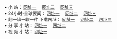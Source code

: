 &#8226; 小 站：
<a href="http://2.vizvaz.com/" target="_blank">网址一</a>
　<a href="http://77.gw.lt/" target="_blank">网址二</a>
　<a href="http://728.epac.to/" target="_blank">网址三</a>
　<br />
&#8226; 24小时-全球要闻：
<a href="http://2.vizvaz.com/read/go/n1.html" target="_blank">网址一</a>
　<a href="http://77.gw.lt/read/go/n1.html" target="_blank">网址二</a>
　<a href="http://728.epac.to/read/go/n1.html" target="_blank">网址三</a>
　<br />
&#8226; 翻一墙一软一件 下载网址：
<a href="http://2.vizvaz.com/read/go/f1.html" target="_blank">网址一</a>
　<a href="http://77.gw.lt/read/go/f2.html" target="_blank">网址二</a>
　<a href="http://728.epac.to/read/go/f3.html" target="_blank">网址三</a>
<br />
&#8226; 分 享 小 站：
<a href="http://2.vizvaz.com/" target="_blank">网址一</a>
　<a href="http://77.gw.lt/" target="_blank">网址二</a>
<br />
&#8226; 视 频 小 站：
<a href="http://728.epac.to/" target="_blank">网址一</a><br />
